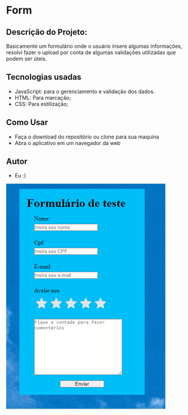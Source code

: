 # Form
## Descrição do Projeto: 
Basicamente um formulário onde o usuário insere algumas informações, resolvi fazer o upload por conta de algumas validações utilizadas que podem ser úteis.

## Tecnologias usadas
- JavaScript: para o gerenciamento e validação dos dados.
- HTML: Para marcação;
- CSS: Para estilização;

## Como Usar
- Faça o download do repositório ou clone para sua maquina
- Abra o aplicativo em um navegador da web

## Autor
- Eu :)

![](tela.png)
